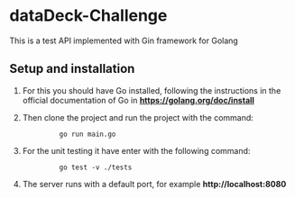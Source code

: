 # dataDeck-Challenge

This is a test API implemented with Gin framework for Golang 

## Setup and installation

1. For this you should have Go installed, following the instructions in the official documentation of Go in  **https://golang.org/doc/install**

2. Then clone the project and run the project with the command:

                go run main.go
                
3. For the unit testing it have enter with the following command:
      
                go test -v ./tests
                
4. The server runs with a default port, for example **http://localhost:8080**
